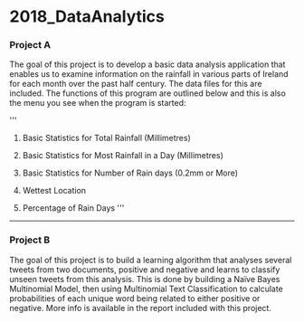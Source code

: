 # 2018_DataAnalytics

### Project A

The goal of this project is to develop a basic data analysis application that enables us to examine information on the rainfall in various parts of Ireland for each month over the past half century. The data files for this are included. The functions of this program are outlined below and this is also the menu you see when the program is started:

'''
1. Basic Statistics for Total Rainfall (Millimetres)

2. Basic Statistics for Most Rainfall in a Day (Millimetres)

3. Basic Statistics for Number of Rain days (0.2mm or More)

4. Wettest Location

5. Percentage of Rain Days
'''

---

### Project B

The goal of this project is to build a learning algorithm that analyses several tweets from two documents, positive and negative and learns to classify unseen tweets from this analysis. This is done by building a Naïve Bayes Multinomial Model, then using Multinomial Text Classification to calculate probabilities of each unique word being related to either positive or negative. More info is available in the report included with this project.
